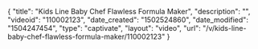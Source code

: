{
    "title": "Kids Line Baby Chef Flawless Formula Maker",
    "description": "",
    "videoid": "110002123",
    "date_created": "1502524860",
    "date_modified": "1504247454",
    "type": "captivate",
    "layout": "video",
    "url": "\/v\/kids-line-baby-chef-flawless-formula-maker\/110002123"
}